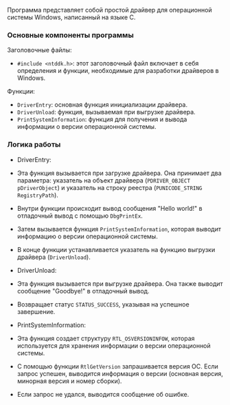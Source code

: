 Программа представляет собой простой драйвер для операционной системы Windows, написанный на языке C.

### Основные компоненты программы

Заголовочные файлы:
- `#include <ntddk.h>`: этот заголовочный файл включает в себя определения и функции, необходимые для разработки драйверов в Windows.

Функции:
- `DriverEntry`: основная функция инициализации драйвера.
- `DriverUnload`: функция, вызываемая при выгрузке драйвера.
- `PrintSystemInformation`: функция для получения и вывода информации о версии операционной системы.

### Логика работы

- DriverEntry:
- Эта функция вызывается при загрузке драйвера. Она принимает два параметра: указатель на объект драйвера (`PDRIVER_OBJECT pDriverObject`) и указатель на строку реестра (`PUNICODE_STRING RegistryPath`).
- Внутри функции происходит вывод сообщения "Hello world!" в отладочный вывод с помощью `DbgPrintEx`.
- Затем вызывается функция `PrintSystemInformation`, которая выводит информацию о версии операционной системы.
- В конце функции устанавливается указатель на функцию выгрузки драйвера (`DriverUnload`).

- DriverUnload:
- Эта функция вызывается при выгрузке драйвера. Она также выводит сообщение "Goodbye!" в отладочный вывод.
- Возвращает статус `STATUS_SUCCESS`, указывая на успешное завершение.

- PrintSystemInformation:
- Эта функция создает структуру `RTL_OSVERSIONINFOW`, которая используется для хранения информации о версии операционной системы.
- С помощью функции `RtlGetVersion` запрашивается версия ОС. Если запрос успешен, выводится информация о версии (основная версия, минорная версия и номер сборки).
- Если запрос не удался, выводится сообщение об ошибке.

